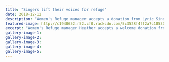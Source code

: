 ```yaml
---
title: "Singers lift their voices for refuge"
date: 2018-12-12
description: "Women's Refuge manager accepts a donation from Lyric Singers Joanna Love, Anne Marie Gray & Judy Stein..."
featured-image: http://c1940652.r52.cf0.rackcdn.com/5c3528f4ff2a7c18530003dd/Joanna-Love-chron-12-dec.jpg
excerpt: "Women's Refuge manager Heather accepts a welcome donation from Lyric Singers Joanna Love, Anne Marie Gray and Judy Stein."
gallery-image-1: 
gallery-image-2: 
gallery-image-3: 
gallery-image-4: 
gallery-image-5: 
---
```

